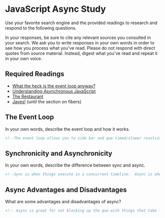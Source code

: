 # JavaScript Async Study

Use your favorite search engine and the provided readings to research and
respond to the following questions.

In your responses, be sure to cite any relevant sources you consulted in your
search. We ask you to write responses in your own words in order to see how you
process what you've read. Please do not respond with direct quotes from source
material. Instead, digest what you've read and repeat it in your own voice.

## Required Readings

-   [What the heck is the event loop anyway?](https://www.youtube.com/watch?v=8aGhZQkoFbQ)
-   [Understanding Asynchronous JavaScript](https://www.youtube.com/watch?v=vMfg0xGjcOI)
-   [The Restaurant](https://www.codeschool.com/blog/2014/10/30/understanding-node-js/)
-   [Javes!](https://www.discovermeteor.com/blog/understanding-sync-async-javascript-node/) (until the section on fibers)

## The Event Loop

In your own words, describe the event loop and how it works.

```md
<!--The event loop allows you to side bar and que timed/slower resolving events in order to keep the stack clear for quick resolving parts of your code to resolve. As slower resolving parts of your code that enter the stack are called upon they're put in a task que, and when they stack is clear they're called to resolve. -->
```

## Synchronicity and Asynchronicity

In your own words, describe the difference between sync and async.

```md
<!--Sync is when things execute in a concurrent timeline.  Async is when things sort of don't happen in concurrency. It splits your executables into multiple threads. The quick resolving items in the stack will resolve as they come, but things that would block or take longer are qued in a task que. When the stack in cleared javascript will look at the que and resolve what is in the que until something else comes into the stack. Basically it will only resolve the other things in the que when there are no longer things to do in the present stack. This means you can not count on when those things will resolve. -->
```

## Async Advantages and Disadvantages

What are some advantages and disadvantages of async?

```md
<!-- Async is great for not blocking up the que with things that take longer to resolve and for allowing javascript to run multiple things at once to speed up the process. The major negative part, is when writing code to include async returns you can not count on when they will resolve. This is because javascript will only attempt to resolve them when there is nothing else left in the main stack.  -->
```
